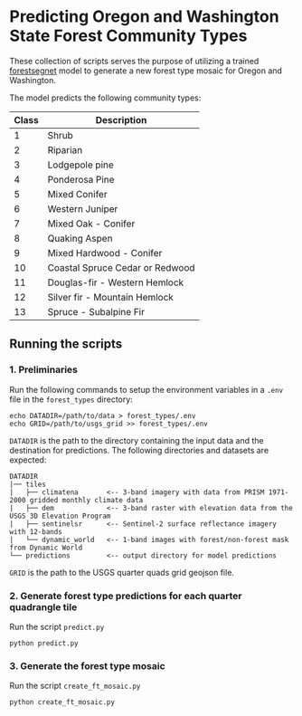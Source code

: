 # Predicting Oregon and Washington State Forest Community Types

These collection of scripts serves the purpose of utilizing a trained [forestsegnet](https://githublinktorepo.com) model to generate a new forest type mosaic for Oregon and Washington.

The model predicts the following community types:

| Class | Description |
| --- | --- |
| 1 | Shrub |
| 2 | Riparian |
| 3 | Lodgepole pine |
| 4 | Ponderosa Pine |
| 5 | Mixed Conifer |
| 6 | Western Juniper |
| 7 | Mixed Oak - Conifer |
| 8 | Quaking Aspen |
| 9 | Mixed Hardwood - Conifer |
| 10 | Coastal Spruce Cedar or Redwood |
| 11 | Douglas-fir - Western Hemlock |
| 12 | Silver fir - Mountain Hemlock |
| 13 | Spruce - Subalpine Fir |


## Running the scripts

### 1. Preliminaries

Run the following commands to setup the environment variables in a `.env` file in the `forest_types` directory:

```
echo DATADIR=/path/to/data > forest_types/.env
echo GRID=/path/to/usgs_grid >> forest_types/.env
```

`DATADIR` is the path to the directory containing the input data and the destination for predictions. The following directories and datasets are expected:

    DATADIR
    |── tiles
    |   ├── climatena       <-- 3-band imagery with data from PRISM 1971-2000 gridded monthly climate data
    |   ├── dem             <-- 3-band raster with elevation data from the USGS 3D Elevation Program
    |   ├── sentinelsr      <-- Sentinel-2 surface reflectance imagery with 12-bands
    |   └── dynamic_world   <-- 1-band images with forest/non-forest mask from Dynamic World
    └── predictions         <-- output directory for model predictions

 `GRID` is the path to the USGS quarter quads grid geojson file.

### 2. Generate forest type predictions for each quarter quadrangle tile

Run the script `predict.py`

```
python predict.py
```

### 3. Generate the forest type mosaic

Run the script `create_ft_mosaic.py`

```
python create_ft_mosaic.py
```
